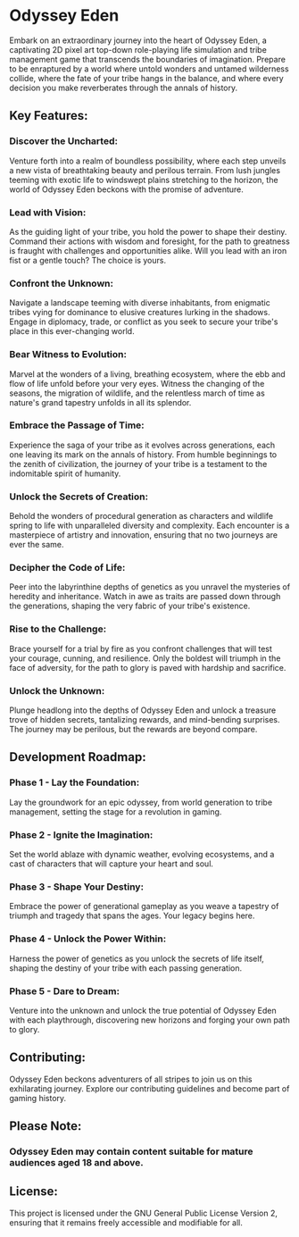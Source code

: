 # Odyssey Eden

Embark on an extraordinary journey into the heart of Odyssey Eden, a captivating 2D pixel art top-down role-playing life simulation and tribe management game that transcends the boundaries of imagination. Prepare to be enraptured by a world where untold wonders and untamed wilderness collide, where the fate of your tribe hangs in the balance, and where every decision you make reverberates through the annals of history.

## Key Features:

### Discover the Uncharted: 
Venture forth into a realm of boundless possibility, where each step unveils a new vista of breathtaking beauty and perilous terrain. From lush jungles teeming with exotic life to windswept plains stretching to the horizon, the world of Odyssey Eden beckons with the promise of adventure.
### Lead with Vision: 
As the guiding light of your tribe, you hold the power to shape their destiny. Command their actions with wisdom and foresight, for the path to greatness is fraught with challenges and opportunities alike. Will you lead with an iron fist or a gentle touch? The choice is yours.
### Confront the Unknown: 
Navigate a landscape teeming with diverse inhabitants, from enigmatic tribes vying for dominance to elusive creatures lurking in the shadows. Engage in diplomacy, trade, or conflict as you seek to secure your tribe's place in this ever-changing world.
### Bear Witness to Evolution: 
Marvel at the wonders of a living, breathing ecosystem, where the ebb and flow of life unfold before your very eyes. Witness the changing of the seasons, the migration of wildlife, and the relentless march of time as nature's grand tapestry unfolds in all its splendor.
### Embrace the Passage of Time: 
Experience the saga of your tribe as it evolves across generations, each one leaving its mark on the annals of history. From humble beginnings to the zenith of civilization, the journey of your tribe is a testament to the indomitable spirit of humanity.
### Unlock the Secrets of Creation: 
Behold the wonders of procedural generation as characters and wildlife spring to life with unparalleled diversity and complexity. Each encounter is a masterpiece of artistry and innovation, ensuring that no two journeys are ever the same.
### Decipher the Code of Life: 
Peer into the labyrinthine depths of genetics as you unravel the mysteries of heredity and inheritance. Watch in awe as traits are passed down through the generations, shaping the very fabric of your tribe's existence.
### Rise to the Challenge: 
Brace yourself for a trial by fire as you confront challenges that will test your courage, cunning, and resilience. Only the boldest will triumph in the face of adversity, for the path to glory is paved with hardship and sacrifice.
### Unlock the Unknown: 
Plunge headlong into the depths of Odyssey Eden and unlock a treasure trove of hidden secrets, tantalizing rewards, and mind-bending surprises. The journey may be perilous, but the rewards are beyond compare.

## Development Roadmap:

### Phase 1 - Lay the Foundation: 
Lay the groundwork for an epic odyssey, from world generation to tribe management, setting the stage for a revolution in gaming.
### Phase 2 - Ignite the Imagination: 
Set the world ablaze with dynamic weather, evolving ecosystems, and a cast of characters that will capture your heart and soul.
### Phase 3 - Shape Your Destiny: 
Embrace the power of generational gameplay as you weave a tapestry of triumph and tragedy that spans the ages. Your legacy begins here.
### Phase 4 - Unlock the Power Within: 
Harness the power of genetics as you unlock the secrets of life itself, shaping the destiny of your tribe with each passing generation.
### Phase 5 - Dare to Dream: 
Venture into the unknown and unlock the true potential of Odyssey Eden with each playthrough, discovering new horizons and forging your own path to glory.

## Contributing:

Odyssey Eden beckons adventurers of all stripes to join us on this exhilarating journey. Explore our contributing guidelines and become part of gaming history.

## Please Note:
### Odyssey Eden may contain content suitable for mature audiences aged 18 and above.

## License:
This project is licensed under the GNU General Public License Version 2, ensuring that it remains freely accessible and modifiable for all.
